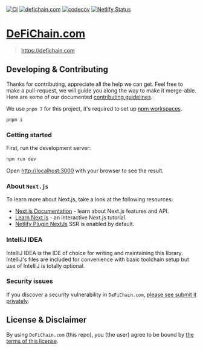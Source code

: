 [![CI](https://github.com/DeFiCh/defichain.com/actions/workflows/ci.yml/badge.svg)](https://github.com/DeFiCh/defichain.com/actions/workflows/ci.yml)
[![defichain.com](https://img.shields.io/endpoint?url=https://dashboard.cypress.io/badge/simple/nfvd2a/main&style=flat&logo=cypress)](https://dashboard.cypress.io/projects/nfvd2a/runs)
[![codecov](https://codecov.io/gh/DeFiCh/defichain.com/branch/master/graph/badge.svg?token=UBP6EIO477)](https://codecov.io/gh/DeFiCh/defichain.com)
[![Netlify Status](https://api.netlify.com/api/v1/badges/2ce5af6b-2e37-47af-b6d1-174ceabf633c/deploy-status)](https://app.netlify.com/sites/defichain-website/deploys)

# [DeFiChain.com](https://defichain.com)

> https://defichain.com

## Developing & Contributing

Thanks for contributing, appreciate all the help we can get. Feel free to make a pull-request, we will guide you along
the way to make it merge-able. Here are some of our documented [contributing guidelines](CONTRIBUTING.md).

We use `pnpm 7` for this project, it's required to set
up [npm workspaces](https://docs.npmjs.com/cli/v8/using-npm/workspaces).

```shell
pnpm i
```

### Getting started

First, run the development server:

```bash
npm run dev
```

Open [http://localhost:3000](http://localhost:3000) with your browser to see the result.

### About `Next.js`

To learn more about Next.js, take a look at the following resources:

- [Next.js Documentation](https://nextjs.org/docs) - learn about Next.js features and API.
- [Learn Next.js](https://nextjs.org/learn) - an interactive Next.js tutorial.
- [Netlify Plugin NextJs](https://github.com/netlify/netlify-plugin-nextjs) SSR is enabled by default.

### IntelliJ IDEA

IntelliJ IDEA is the IDE of choice for writing and maintaining this library. IntelliJ's files are included for
convenience with basic toolchain setup but use of IntelliJ is totally optional.

### Security issues

If you discover a security vulnerability in
`DeFiChain.com`, [please see submit it privately](https://github.com/DeFiCh/.github/blob/main/SECURITY.md).

## License & Disclaimer

By using `DeFiChain.com` (this repo), you (the user) agree to be bound by [the terms of this license](LICENSE).

